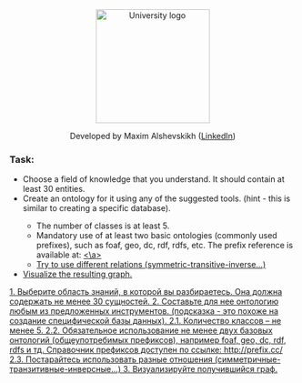<!-- UNIVERSITY LOGO -->
<div align="center">
  <a href="https://bmstu.ru">
    <img src="https://user-images.githubusercontent.com/67475107/225371733-8fd6f639-bf62-49bd-866c-4e08116fa20c.png" alt="University logo" height="200">
  </a>
  
  Developed by Maxim Alshevskikh (<a href="https://www.linkedin.com/in/maxim-alshevskikh-b473b42b3/">LinkedIn</a>)
  <br/>
</div>

<h3>Task:</h3>
<ul>
  <li>Choose a field of knowledge that you understand. It should contain at least 30 entities.</li>
  <li>Create an ontology for it using any of the suggested tools. (hint - this is similar to creating a specific database).</li>
  <ul>
      <li>The number of classes is at least 5.</li>
      <li>Mandatory use of at least two basic ontologies (commonly used prefixes), such as foaf, geo, dc, rdf, rdfs, etc. The prefix reference is available at: <a href=http://prefix.cc/"><\a></li>
      <li>Try to use different relations (symmetric-transitive-inverse...)</li>
  </ul>
  <li>Visualize the resulting graph.</li>
</ul>
1. Выберите область знаний, в которой вы разбираетесь. Она должна содержать не менее 30 сущностей.
2. Составьте для нее онтологию любым из предложенных инструментов. (подсказка - это похоже на создание специфической базы данных).
2.1. Количество классов – не менее 5.
2.2. Обязательное использование не менее двух базовых онтологий
(общеупотребимых префиксов), например foaf, geo, dc, rdf, rdfs и тд. Справочник префиксов доступен по ссылке: http://prefix.cc/
2.3. Постарайтесь использовать разные отношения (симметричные-транзитивные-инверсные...)
3. Визуализируйте получившийся граф.

